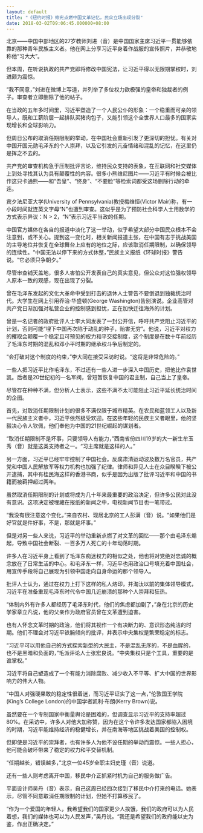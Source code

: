 ```yaml
---
layout: default
title: "《纽约时报》修宪点燃中国文革记忆，民众立场出现分裂"
date: 2018-03-02T09:06:45.000000+08:00
---
```


北京——中国中部地区的27岁教师刘进（音）是中国国家主席习近平一贯能够依靠的那种青年民族主义者。他在网上分享习近平身着作战服的宣传照片，并恭敬地称他“习大大”。

但本周，在听说执政的共产党即将修改中国宪法，让习近平得以无限期掌权时，刘进颇为震惊。

“我不同意，”刘进在微博上写道，并列举了多位权力欲极强的皇帝和独裁者的例子。审查者立即删除了他的帖子。

在当政的五年多时间里，习近平塑造了一个人民公仆的形象：一个稳重而可亲的领导人，既和工薪阶层一起排队买猪肉包子，又能引领这个全世界人口最多的国家实现增长和全球影响力。

但周日公布的取消任期限制的举动，在中国社会重新引发了更深切的担忧。有关对中国开国元勋毛泽东的个人崇拜，以及它引发的亢奋情绪和混乱的记忆，在这里仍是挥之不去的。

共产党的审查机构急于压制批评言论，维持民众支持的表象，在互联网和社交媒体上到处寻找其认为具有颠覆性的内容。很多小熊维尼图片——习近平有时候会被比作这只卡通熊——和“吾皇”、“终身”、“不要脸”等检索词都受这场删除行动的牵连。

宾夕法尼亚大学(University of Pennsylvania)教授梅维恒(Victor Mair)称，有一小段时间就连英文字母“N”也遭到审查。这似乎是为了预防社会科学人士用数学的方式表示异议：N > 2，“N”表示习近平当政的任期。

中国官方媒体在各自的报道中淡化了这一举动，似乎希望大部分中国民众根本不会注意到，或不关心。提到这一变化时，相关新闻报道主张，在中国有志于挑战美国的主导地位并恢复在全球舞台上应有的地位之际，应该取消任期限制，以确保领导的连续性。“中国无法以停下来的方式休整，”民族主义报纸《环球时报》警告说。“它必须只争朝夕。”

尽管审查铺天盖地，很多人害怕公开发表自己的真实意见，但公众对这位强权领导人原本一致的观感，现在出现了分裂。

曾在毛泽东发起的文化大革命中受到打击的退休人士警告不要倒退到独裁统治时代。大学生在网上引用乔治·华盛顿(George Washington)告别演说。企业高管对共产党日渐加强对私营企业的控制感到担忧，正在加快迁往海外的计划。

曾是一名记者的政府批评人士李大同发表了一封公开信，呼吁共产党阻止习近平的计划，否则可能“埋下中国再次陷于动乱的种子，贻害无穷”。他说，习近平对权力的攫取会颠覆一个稳定且可预见的权力和平交接制度，这个制度是在数十年前经历了毛泽东时期的混乱和邓小平时期的继承权斗争后制定的。

“会打破对这个制度的约束，”李大同在接受采访时说。“这将是非常危险的。”

一些人把习近平比作毛泽东，不过还有一些人进一步深入中国历史，把他比作袁世凯。后者是20世纪初的一名军阀，曾短暂恢复中国的君主制，自己当上了皇帝。

尽管存在种种不满，但分析人士表示，这些不满不太可能阻止习近平延长统治时间的企图。

首先，对取消任期限制计划的很多不满仅限于城市精英。在农民和蓝领工人以及新一代民族主义者中，习近平依然极受欢迎。在这些年轻的民族主义者眼里，他的坚毅决心令人钦佩，他们奉他为中国的21世纪崛起的谋划者。

“取消任期限制不是坏事，只要领导人有能力，”西南省份四川19岁的大一新生牟玉秀（音）就是这类支持者之一。“习主席就是这样的人。”

另一方面，习近平已经牢牢控制了中国社会。反腐肃清运动波及数万名官员，共产党和中国人民解放军等权力机构也加强了纪律。律师和异见人士在众目睽睽下被公开逮捕，其中有桂民海这样的香港书商，似乎是因为出版了批评习近平和中国的书籍而被羁押超过两年。

虽然取消任期限制的计划或将成为几十年来最重要的政治决定，但许多公民对此没有意识。这项决定被埋藏在报纸的新闻之中，电视新闻节目也一笔带过。

“我没有很注意这个变化，”来自农村、现居北京的工人彭满（音）说。“如果他们是好官就是件好事，不是，那就是坏事。”

但是对另一些人来说，习近平的举动重新点燃了对文革的回忆——那个由毛泽东煽起，导致中国社会断裂、一百多万人死亡的十年动荡时期。

许多人在习近平身上看到了毛泽东痴迷权力的相似之处，他也将对党绝对忠诚的概念放在了日常生活的中心。和毛泽东一样，习近平也用政治口号填充着中国社会，用宣传手段将自己展现为引领中国走向自身命运的那个领导人。

批评人士认为，通过在权力上打下这样的私人烙印，并淘汰以前的集体领导模式，习近平在准备重现毛泽东时代令中国几近崩溃的那种个人崇拜和狂热。

“体制内外有许多人都经历了毛泽东时代，他们的焦虑都加剧了，”身在北京的历史学家章立凡说，他的父亲作为政府官员曾在文革遭到迫害。

也有人怀念文革时期的政治，他们将其视作一个有决断力的、意识形态纯洁的时期。他们不理会对习近平铁腕倾向的批评，并表示中央集权是繁荣稳定的标志。

“习近平可以用他自己的方式探索新型的大民主，不是混乱无序的，不是血腥的，也不是黑暗和负面的，”毛派评论人士张宏良说。“中央集权只是个工具，重要的是谁掌权。”

习近平将自己塑造成了一个有能力消除腐败、减少收入不平等、扩大中国的世界影响力的伟大人物。

“中国人对强硬果敢的稳定性很着迷，而习近平证实了这一点，”伦敦国王学院(King’s College London)的中国学者凯利·布朗(Kerry Brown)说。

虽然要在一个专制国家中衡量舆论是困难的，但调查显示习近平的支持率超过80%。在采访中，许多人对他大加称赞，因为在这个令许多发达国家都陷入困境的时期，习近平能维持经济的稳健增长，并在南海等地区挑战着美国的控制权。

但即使是习近平的崇拜者，也有许多人为他不设任期的举动而震惊。一些人担心，他可能会破坏带来了稳定的权力和平交替机制。

“任期越长，错误越多，”北京一位45岁全职主妇史瑾（音）说道。

还有一些人则考虑离开中国，移民中介正抓紧时机为自己的服务做广告。

平面设计师吴丹（音）表示，自己这周已经四次接到了移民中介打来的电话。她表示，尽管不同意取消任期限制的计划，但她不打算移民了。

“作为一个爱国的年轻人，我希望我们的国家更少人挨饿，我们的政府可以为人民着想，我们的媒体也可以为人民发声，”吴丹说。“我还是希望我们的政府能以史为鉴，作出正确决定。”

